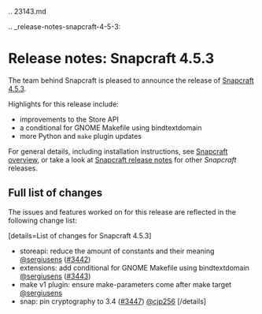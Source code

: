 .. 23143.md

.. _release-notes-snapcraft-4-5-3:

# Release notes: Snapcraft 4.5.3

The team behind Snapcraft is pleased to announce the release of [Snapcraft 4.5.3](https://github.com/snapcore/snapcraft/releases/tag/4.5.3).

Highlights for this release include:

* improvements to the Store API
* a conditional for GNOME Makefile using bindtextdomain
* more Python and `make` plugin updates

For general details, including installation instructions, see [Snapcraft overview](https://forum.snapcraft.io/t/snapcraft-overview/8940), or take a look at [Snapcraft release notes](https://forum.snapcraft.io/t/snapcraft-release-notes/10721) for other  *Snapcraft*  releases.

## Full list of changes

The issues and features worked on for this release are reflected in the following change list:

[details=List of changes for Snapcraft 4.5.3]
</br>
-   storeapi: reduce the amount of constants and their meaning [@sergiusens](https://github.com/sergiusens) ([#3442](https://github.com/snapcore/snapcraft/pull/3442))
-   extensions: add conditional for GNOME Makefile using bindtextdomain [@sergiusens](https://github.com/sergiusens) ([#3443](https://github.com/snapcore/snapcraft/pull/3443))
-   make v1 plugin: ensure make-parameters come after make target [@sergiusens](https://github.com/sergiusens)
-   snap: pin cryptography to 3.4 ([#3447](https://github.com/snapcore/snapcraft/pull/3447)) [@cjp256](https://github.com/cjp256)
[/details]